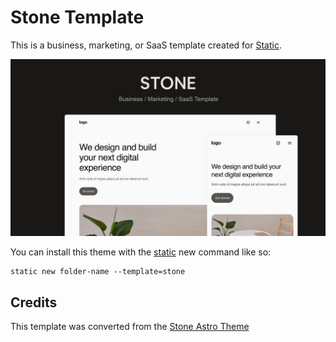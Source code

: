 # Stone Template

This is a business, marketing, or SaaS template created for [Static](https://static.devdojo.com).

![Blog Starter Template Cover Photo](https://raw.githubusercontent.com/static-templates/stone/main/assets/images/cover.jpg)

You can install this theme with the [static](https://www.npmjs.com/package/@devdojo/static) new command like so:

```
static new folder-name --template=stone
```

## Credits

This template was converted from the [Stone Astro Theme](https://github.com/m6v3l9/astro-theme-stone)
